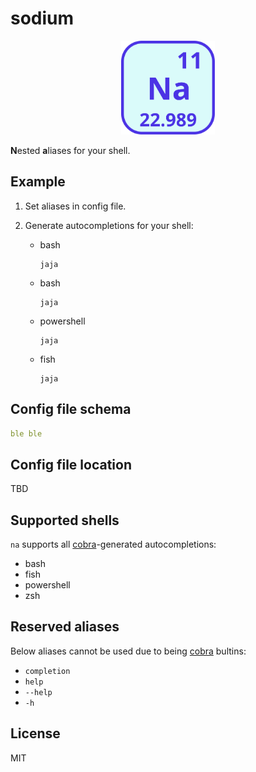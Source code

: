 # sodium

<p align="center">
    <img width="150" src="./na.svg" alt="Sodium">
</p>

**N**ested **a**liases for your shell.

## Example

1. Set aliases in config file.
2. Generate autocompletions for your shell:

    * bash
    
        ```shell
        jaja
        ```
    
    * bash
    
        ```shell
        jaja
        ```

    * powershell
    
        ```shell
        jaja
        ```

    * fish

        ```shell
        jaja
        ```

        

## Config file schema

```yaml
ble ble
```

## Config file location

TBD

## Supported shells

`na` supports all [cobra](https://github.com/spf13/cobra)-generated autocompletions:

* bash
* fish
* powershell
* zsh

## Reserved aliases

Below aliases cannot be used due to being [cobra](https://github.com/spf13/cobra) bultins:

* `completion`
* `help`
* `--help`
* `-h`

## License

MIT